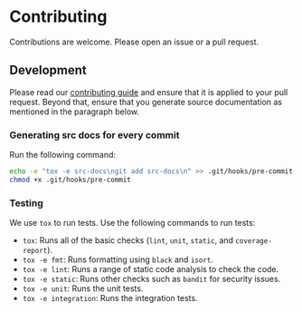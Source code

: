 # Contributing

Contributions are welcome. Please open an issue or a pull request.

## Development


Please read our [contributing guide](https://github.com/canonical/is-charms-contributing-guide) and
ensure that it is applied to your pull request. Beyond that, ensure that you generate source 
documentation as mentioned in the paragraph below.

### Generating src docs for every commit

Run the following command:

```bash
echo -e "tox -e src-docs\ngit add src-docs\n" >> .git/hooks/pre-commit
chmod +x .git/hooks/pre-commit
```

### Testing
We use `tox` to run tests. Use the following commands to run tests:

* `tox`: Runs all of the basic checks (`lint`, `unit`, `static`, and `coverage-report`).
* `tox -e fmt`: Runs formatting using `black` and `isort`.
* `tox -e lint`: Runs a range of static code analysis to check the code.
* `tox -e static`: Runs other checks such as `bandit` for security issues.
* `tox -e unit`: Runs the unit tests.
* `tox -e integration`: Runs the integration tests.
